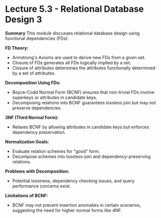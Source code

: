 # Lecture 5.3 - Relational Database Design 3

**Summary**
This module discusses relational database design using functional dependencies (FDs).

**FD Theory:**

- Armstrong's Axioms are used to derive new FDs from a given set.
- Closure of FDs generates all FDs logically implied by a set.
- Closure of attributes determines the attributes functionally determined by a set of attributes.

**Decomposition Using FDs:**

- Boyce-Codd Normal Form (BCNF) ensures that non-trivial FDs involve superkeys or attributes in candidate keys.
- Decomposing relations into BCNF guarantees lossless join but may not preserve dependencies.

**3NF (Third Normal Form):**

- Relaxes BCNF by allowing attributes in candidate keys but enforces dependency preservation.

**Normalization Goals:**

- Evaluate relation schemes for "good" form.
- Decompose schemes into lossless-join and dependency-preserving relations.

**Problems with Decomposition:**

- Potential lossiness, dependency checking issues, and query performance concerns exist.

**Limitations of BCNF:**

- BCNF may not prevent insertion anomalies in certain scenarios, suggesting the need for higher normal forms like 4NF.
